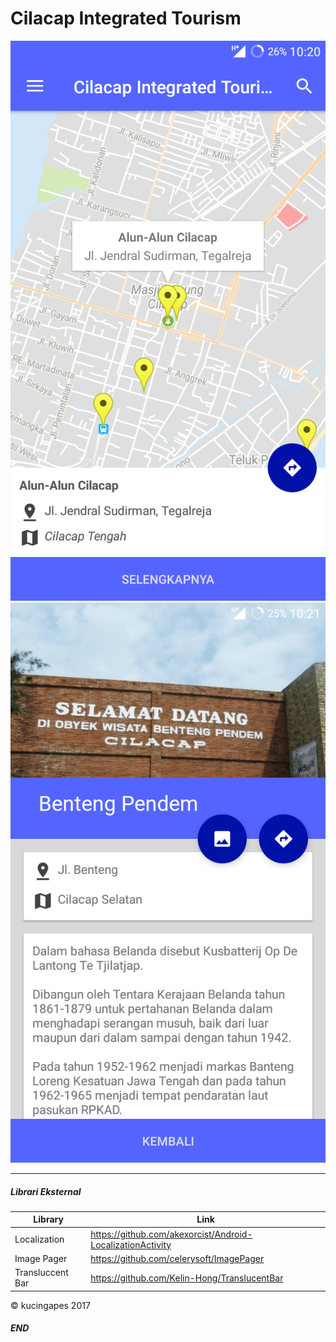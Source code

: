 
# Cilacap Integrated Tourism

![Alt text](/2.png?raw=true)
![Alt text](/3.png?raw=true)

                
----

#####  Librari Eksternal

|Library| Link |
| ------ | ------ |
| Localization | https://github.com/akexorcist/Android-LocalizationActivity |
| Image Pager | https://github.com/celerysoft/ImagePager |
| Transluccent Bar | https://github.com/Kelin-Hong/TranslucentBar |


&copy; kucingapes 2017


##### END
